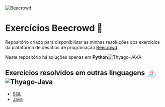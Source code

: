 <img src="https://www.beecrowd.com.br/home/wp-content/uploads/2021/08/beecrowd__negativoHor-vazado-small-PNG-1024x246.png" alt="Beecrowd">

# Exercícios Beecrowd :space_invader:

Repositório criado para disponibilizar as minhas resoluções dos exercícios da plataforma de desafios de programação [Beecrowd](https://www.beecrowd.com.br/judge/pt).
  
Neste repositório há soluções apenas em **Python**<img alt="Thyago-JAVA" height="22" width="32" src="https://cdn3.iconfinder.com/data/icons/logos-and-brands-adobe/512/267_Python-512.png">

## Exercícios resolvidos em outras linguagens <img align="center" alt="Thyago-Java" height="25" width="35" src="https://raw.githubusercontent.com/devicons/devicon/master/icons/java/java-original.svg"><img align="center" alt="Thyago-Java" height="25" width="35" src="https://www.freepnglogos.com/uploads/logo-mysql-png/logo-mysql-mysql-logo-png-transparent-svg-vector-bie-supply-2.png">


- [SQL](https://github.com/T-Lobato/beecrowd_problems_SQL)
- [Java](https://github.com/T-Lobato/beecrowd_problems_java)
